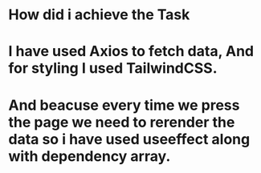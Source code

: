# How did i achieve the Task

# I have used Axios to fetch data, And for styling I used TailwindCSS.
# And beacuse every time we press the page we need to rerender the data so i have used useeffect along with dependency array.

